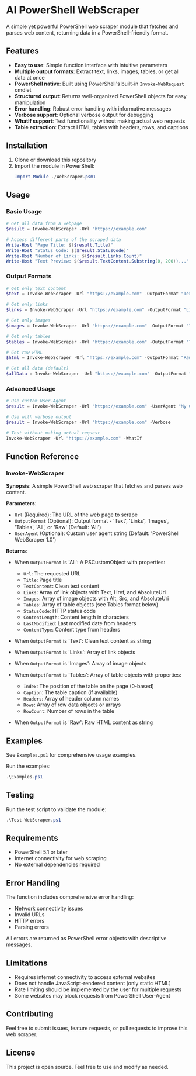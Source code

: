 # AI PowerShell WebScraper

A simple yet powerful PowerShell web scraper module that fetches and parses web content, returning data in a PowerShell-friendly format.

## Features

- **Easy to use**: Simple function interface with intuitive parameters
- **Multiple output formats**: Extract text, links, images, tables, or get all data at once
- **PowerShell native**: Built using PowerShell's built-in `Invoke-WebRequest` cmdlet
- **Structured output**: Returns well-organized PowerShell objects for easy manipulation
- **Error handling**: Robust error handling with informative messages
- **Verbose support**: Optional verbose output for debugging
- **WhatIf support**: Test functionality without making actual web requests
- **Table extraction**: Extract HTML tables with headers, rows, and captions

## Installation

1. Clone or download this repository
2. Import the module in PowerShell:
   ```powershell
   Import-Module ./WebScraper.psm1
   ```

## Usage

### Basic Usage

```powershell
# Get all data from a webpage
$result = Invoke-WebScraper -Url "https://example.com"

# Access different parts of the scraped data
Write-Host "Page Title: $($result.Title)"
Write-Host "Status Code: $($result.StatusCode)"
Write-Host "Number of Links: $($result.Links.Count)"
Write-Host "Text Preview: $($result.TextContent.Substring(0, 200))..."
```

### Output Formats

```powershell
# Get only text content
$text = Invoke-WebScraper -Url "https://example.com" -OutputFormat "Text"

# Get only links
$links = Invoke-WebScraper -Url "https://example.com" -OutputFormat "Links"

# Get only images
$images = Invoke-WebScraper -Url "https://example.com" -OutputFormat "Images"

# Get only tables
$tables = Invoke-WebScraper -Url "https://example.com" -OutputFormat "Tables"

# Get raw HTML
$html = Invoke-WebScraper -Url "https://example.com" -OutputFormat "Raw"

# Get all data (default)
$allData = Invoke-WebScraper -Url "https://example.com" -OutputFormat "All"
```

### Advanced Usage

```powershell
# Use custom User-Agent
$result = Invoke-WebScraper -Url "https://example.com" -UserAgent "My Custom Bot 1.0"

# Use with verbose output
$result = Invoke-WebScraper -Url "https://example.com" -Verbose

# Test without making actual request
Invoke-WebScraper -Url "https://example.com" -WhatIf
```

## Function Reference

### Invoke-WebScraper

**Synopsis**: A simple PowerShell web scraper that fetches and parses web content.

**Parameters**:
- `Url` (Required): The URL of the web page to scrape
- `OutputFormat` (Optional): Output format - 'Text', 'Links', 'Images', 'Tables', 'All', or 'Raw' (Default: 'All')
- `UserAgent` (Optional): Custom user agent string (Default: 'PowerShell WebScraper 1.0')

**Returns**:
- When `OutputFormat` is 'All': A PSCustomObject with properties:
  - `Url`: The requested URL
  - `Title`: Page title
  - `TextContent`: Clean text content
  - `Links`: Array of link objects with Text, Href, and AbsoluteUri
  - `Images`: Array of image objects with Alt, Src, and AbsoluteUri
  - `Tables`: Array of table objects (see Tables format below)
  - `StatusCode`: HTTP status code
  - `ContentLength`: Content length in characters
  - `LastModified`: Last modified date from headers
  - `ContentType`: Content type from headers

- When `OutputFormat` is 'Text': Clean text content as string
- When `OutputFormat` is 'Links': Array of link objects
- When `OutputFormat` is 'Images': Array of image objects
- When `OutputFormat` is 'Tables': Array of table objects with properties:
  - `Index`: The position of the table on the page (0-based)
  - `Caption`: The table caption (if available)
  - `Headers`: Array of header column names
  - `Rows`: Array of row data objects or arrays
  - `RowCount`: Number of rows in the table
- When `OutputFormat` is 'Raw': Raw HTML content as string

## Examples

See `Examples.ps1` for comprehensive usage examples.

Run the examples:
```powershell
.\Examples.ps1
```

## Testing

Run the test script to validate the module:
```powershell
.\Test-WebScraper.ps1
```

## Requirements

- PowerShell 5.1 or later
- Internet connectivity for web scraping
- No external dependencies required

## Error Handling

The function includes comprehensive error handling:
- Network connectivity issues
- Invalid URLs
- HTTP errors
- Parsing errors

All errors are returned as PowerShell error objects with descriptive messages.

## Limitations

- Requires internet connectivity to access external websites
- Does not handle JavaScript-rendered content (only static HTML)
- Rate limiting should be implemented by the user for multiple requests
- Some websites may block requests from PowerShell User-Agent

## Contributing

Feel free to submit issues, feature requests, or pull requests to improve this web scraper.

## License

This project is open source. Feel free to use and modify as needed.